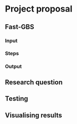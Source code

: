 # Project proposal

## Fast-GBS

### Input

### Steps

### Output

## Research question

## Testing

## Visualising results